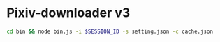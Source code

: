 # Pixiv-downloader v3

```bash
cd bin && node bin.js -i $SESSION_ID -s setting.json -c cache.json
```